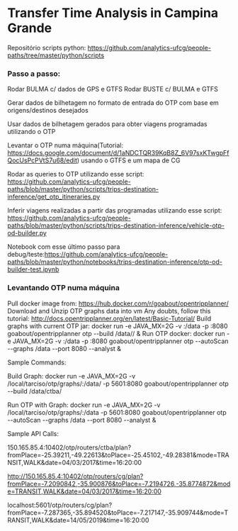 # Transfer Time Analysis in Campina Grande

Repositório scripts python: https://github.com/analytics-ufcg/people-paths/tree/master/python/scripts

### Passo a passo:

Rodar BULMA c/ dados de GPS e GTFS
Rodar BUSTE c/ BULMA e GTFS

Gerar dados de bilhetagem no formato de entrada do OTP com base em origens/destinos desejados

Usar dados de bilhetagem gerados para obter viagens programadas utilizando o OTP

Levantar o OTP numa máquina(Tutorial: https://docs.google.com/document/d/1aNDCTQR39KqB8Z_6V97sxKTwgpFfQocUsPcPVtS7u68/edit) usando o GTFS e um mapa de CG

Rodar as queries to OTP utilizando esse script: https://github.com/analytics-ufcg/people-paths/blob/master/python/scripts/trips-destination-inference/get_otp_itineraries.py

Inferir viagens realizadas a partir das programadas utilizando esse script: https://github.com/analytics-ufcg/people-paths/blob/master/python/scripts/trips-destination-inference/vehicle-otp-od-builder.py

Notebook com esse último passo para debug/teste:https://github.com/analytics-ufcg/people-paths/blob/master/python/notebooks/trips-destination-inference/otp-od-builder-test.ipynb


### Levantando OTP numa máquina

Pull docker image from: https://hub.docker.com/r/goabout/opentripplanner/
Download and Unzip OTP graphs data into vm 
Any doubts, follow this tutorial: http://docs.opentripplanner.org/en/latest/Basic-Tutorial/
Build graphs with current OTP jar:
docker run -e JAVA_MX=2G -v <OTP-graphs-folderpath>:/data -p <OTP-chosen-PORT>:8080 goabout/opentripplanner otp --build /data/<city-data-folder>/ &
Run OTP docker:
docker run -e JAVA_MX=2G -v <OTP-graphs-folderpath>:/data -p <OTP-chosen-PORT>:8080 goabout/opentripplanner otp --autoScan --graphs /data --port 8080 --analyst &

Sample Commands:

Build Graph:
docker run -e JAVA_MX=2G -v /local/tarciso/otp/graphs/:/data/ -p 5601:8080 goabout/opentripplanner otp --build /data/ctba/

Run OTP with Graph:
docker run -e JAVA_MX=2G -v /local/tarciso/otp/graphs/:/data -p 5601:8080 goabout/opentripplanner otp --autoScan --graphs /data --port 8080 --analyst &

Sample API Calls:

150.165.85.4:10402/otp/routers/ctba/plan?fromPlace=-25.39211,-49.22613&toPlace=-25.45102,-49.28381&mode=TRANSIT,WALK&date=04/03/2017&time=16:20:00

http://150.165.85.4:10402/otp/routers/cg/plan?fromPlace=-7.2090842,-35.900876&toPlace=-7.2194726,-35.8774872&mode=TRANSIT,WALK&date=04/03/2017&time=16:20:00

localhost:5601/otp/routers/cg/plan?fromPlace=-7.287365,-35.894520&toPlace=-7.217147,-35.909744&mode=TRANSIT,WALK&date=14/05/2019&time=16:20:00

